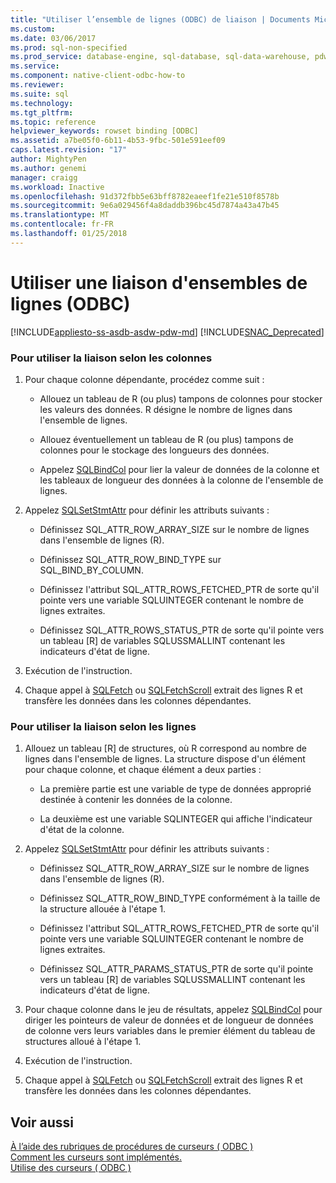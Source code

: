 ```yaml
---
title: "Utiliser l’ensemble de lignes (ODBC) de liaison | Documents Microsoft"
ms.custom: 
ms.date: 03/06/2017
ms.prod: sql-non-specified
ms.prod_service: database-engine, sql-database, sql-data-warehouse, pdw
ms.service: 
ms.component: native-client-odbc-how-to
ms.reviewer: 
ms.suite: sql
ms.technology: 
ms.tgt_pltfrm: 
ms.topic: reference
helpviewer_keywords: rowset binding [ODBC]
ms.assetid: a7be05f0-6b11-4b53-9fbc-501e591eef09
caps.latest.revision: "17"
author: MightyPen
ms.author: genemi
manager: craigg
ms.workload: Inactive
ms.openlocfilehash: 91d372fbb5e63bff8782eaeef1fe21e510f8578b
ms.sourcegitcommit: 9e6a029456f4a8daddb396bc45d7874a43a47b45
ms.translationtype: MT
ms.contentlocale: fr-FR
ms.lasthandoff: 01/25/2018
---
```

# <a name="use-rowset-binding-odbc"></a>Utiliser une liaison d'ensembles de lignes (ODBC)
[!INCLUDE[appliesto-ss-asdb-asdw-pdw-md](../../../includes/appliesto-ss-asdb-asdw-pdw-md.md)]
[!INCLUDE[SNAC_Deprecated](../../../includes/snac-deprecated.md)]

    
### <a name="to-use-column-wise-binding"></a>Pour utiliser la liaison selon les colonnes  
  
1.  Pour chaque colonne dépendante, procédez comme suit :  
  
    -   Allouez un tableau de R (ou plus) tampons de colonnes pour stocker les valeurs des données. R désigne le nombre de lignes dans l'ensemble de lignes.  
  
    -   Allouez éventuellement un tableau de R (ou plus) tampons de colonnes pour le stockage des longueurs des données.  
  
    -   Appelez [SQLBindCol](../../../relational-databases/native-client-odbc-api/sqlbindcol.md) pour lier la valeur de données de la colonne et les tableaux de longueur des données à la colonne de l'ensemble de lignes.  
  
2.  Appelez [SQLSetStmtAttr](../../../relational-databases/native-client-odbc-api/sqlsetstmtattr.md) pour définir les attributs suivants :  
  
    -   Définissez SQL_ATTR_ROW_ARRAY_SIZE sur le nombre de lignes dans l'ensemble de lignes (R).  
  
    -   Définissez SQL_ATTR_ROW_BIND_TYPE sur SQL_BIND_BY_COLUMN.  
  
    -   Définissez l'attribut SQL_ATTR_ROWS_FETCHED_PTR de sorte qu'il pointe vers une variable SQLUINTEGER contenant le nombre de lignes extraites.  
  
    -   Définissez SQL_ATTR_ROWS_STATUS_PTR de sorte qu'il pointe vers un tableau [R] de variables SQLUSSMALLINT contenant les indicateurs d'état de ligne.  
  
3.  Exécution de l'instruction.  
  
4.  Chaque appel à [SQLFetch](http://go.microsoft.com/fwlink/?LinkId=58401) ou [SQLFetchScroll](../../../relational-databases/native-client-odbc-api/sqlfetchscroll.md) extrait des lignes R et transfère les données dans les colonnes dépendantes.  
  
### <a name="to-use-row-wise-binding"></a>Pour utiliser la liaison selon les lignes  
  
1.  Allouez un tableau [R] de structures, où R correspond au nombre de lignes dans l'ensemble de lignes. La structure dispose d'un élément pour chaque colonne, et chaque élément a deux parties :  
  
    -   La première partie est une variable de type de données approprié destinée à contenir les données de la colonne.  
  
    -   La deuxième est une variable SQLINTEGER qui affiche l'indicateur d'état de la colonne.  
  
2.  Appelez [SQLSetStmtAttr](../../../relational-databases/native-client-odbc-api/sqlsetstmtattr.md) pour définir les attributs suivants :  
  
    -   Définissez SQL_ATTR_ROW_ARRAY_SIZE sur le nombre de lignes dans l'ensemble de lignes (R).  
  
    -   Définissez SQL_ATTR_ROW_BIND_TYPE conformément à la taille de la structure allouée à l'étape 1.  
  
    -   Définissez l'attribut SQL_ATTR_ROWS_FETCHED_PTR de sorte qu'il pointe vers une variable SQLUINTEGER contenant le nombre de lignes extraites.  
  
    -   Définissez SQL_ATTR_PARAMS_STATUS_PTR de sorte qu'il pointe vers un tableau [R] de variables SQLUSSMALLINT contenant les indicateurs d'état de ligne.  
  
3.  Pour chaque colonne dans le jeu de résultats, appelez [SQLBindCol](../../../relational-databases/native-client-odbc-api/sqlbindcol.md) pour diriger les pointeurs de valeur de données et de longueur de données de colonne vers leurs variables dans le premier élément du tableau de structures alloué à l'étape 1.  
  
4.  Exécution de l'instruction.  
  
5.  Chaque appel à [SQLFetch](http://go.microsoft.com/fwlink/?LinkId=58401) ou [SQLFetchScroll](../../../relational-databases/native-client-odbc-api/sqlfetchscroll.md) extrait des lignes R et transfère les données dans les colonnes dépendantes.  
  
## <a name="see-also"></a>Voir aussi  
 [À l’aide des rubriques de procédures de curseurs &#40; ODBC &#41;](../../../relational-databases/native-client-odbc-how-to/cursors/using-cursors-how-to-topics-odbc.md)   
 [Comment les curseurs sont implémentés.](../../../relational-databases/native-client-odbc-cursors/implementation/how-cursors-are-implemented.md)   
 [Utilise des curseurs &#40; ODBC &#41;](../../../relational-databases/native-client-odbc-how-to/cursors/use-cursors-odbc.md)  
  
  
